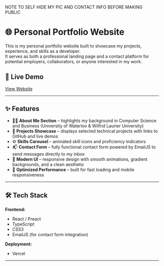 NOTE TO SELF HIDE MY PIC AND CONTACT INFO BEFORE MAKING PUBLIC

# 🌐 Personal Portfolio Website

This is my personal portfolio website built to showcase my projects, experience, and skills as a developer.  
It serves as both a professional landing page and a contact platform for potential employers, collaborators, or anyone interested in my work.

## 🚀 Live Demo
[View Website](https://your-website-link.com)

---

## ✨ Features

- 🧑‍💻 **About Me Section** – highlights my background in Computer Science and Business (University of Waterloo & Wilfrid Laurier University)
- 💼 **Projects Showcase** – displays selected technical projects with links to GitHub and live demos
- ⚙️ **Skills Carousel** – animated skill icons and proficiency indicators
- 📬 **Contact Form** – fully functional contact form powered by EmailJS to send messages directly to my inbox
- 🎨 **Modern UI** – responsive design with smooth animations, gradient backgrounds, and a clean aesthetic
- 🌙 **Optimized Performance** – built for fast loading and mobile responsiveness

---

## 🛠️ Tech Stack

**Frontend:**
- React / Preact
- TypeScript
- CSS3
- EmailJS (for contact form integration)

**Deployment:**
- Vercel

---

